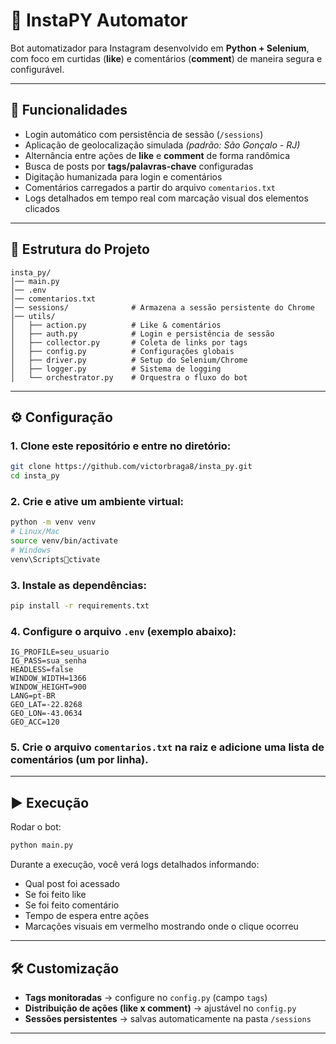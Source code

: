 # 🤖 InstaPY Automator

Bot automatizador para Instagram desenvolvido em **Python + Selenium**, com foco em curtidas (**like**) e comentários (**comment**) de maneira segura e configurável.

---

## 🚀 Funcionalidades

- Login automático com persistência de sessão (`/sessions`)  
- Aplicação de geolocalização simulada *(padrão: São Gonçalo - RJ)*  
- Alternância entre ações de **like** e **comment** de forma randômica  
- Busca de posts por **tags/palavras-chave** configuradas  
- Digitação humanizada para login e comentários  
- Comentários carregados a partir do arquivo `comentarios.txt`  
- Logs detalhados em tempo real com marcação visual dos elementos clicados  

---

## 📂 Estrutura do Projeto

```
insta_py/
│── main.py
│── .env
│── comentarios.txt
│── sessions/              # Armazena a sessão persistente do Chrome
│── utils/
│   ├── action.py          # Like & comentários
│   ├── auth.py            # Login e persistência de sessão
│   ├── collector.py       # Coleta de links por tags
│   ├── config.py          # Configurações globais
│   ├── driver.py          # Setup do Selenium/Chrome
│   ├── logger.py          # Sistema de logging
│   └── orchestrator.py    # Orquestra o fluxo do bot
```

---

## ⚙️ Configuração

### 1. Clone este repositório e entre no diretório:

```bash
git clone https://github.com/victorbraga8/insta_py.git
cd insta_py
```

### 2. Crie e ative um ambiente virtual:

```bash
python -m venv venv
# Linux/Mac
source venv/bin/activate
# Windows
venv\Scriptsctivate
```

### 3. Instale as dependências:

```bash
pip install -r requirements.txt
```

### 4. Configure o arquivo `.env` (exemplo abaixo):

```
IG_PROFILE=seu_usuario
IG_PASS=sua_senha
HEADLESS=false
WINDOW_WIDTH=1366
WINDOW_HEIGHT=900
LANG=pt-BR
GEO_LAT=-22.8268
GEO_LON=-43.0634
GEO_ACC=120
```

### 5. Crie o arquivo `comentarios.txt` na raiz e adicione uma lista de comentários (um por linha).

---

## ▶️ Execução

Rodar o bot:

```bash
python main.py
```

Durante a execução, você verá logs detalhados informando:

- Qual post foi acessado  
- Se foi feito like  
- Se foi feito comentário  
- Tempo de espera entre ações  
- Marcações visuais em vermelho mostrando onde o clique ocorreu  

---

## 🛠️ Customização

- **Tags monitoradas** → configure no `config.py` (campo `tags`)  
- **Distribuição de ações (like x comment)** → ajustável no `config.py`  
- **Sessões persistentes** → salvas automaticamente na pasta `/sessions`  

---
